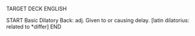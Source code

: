 TARGET DECK
ENGLISH

START
Basic
Dilatory
Back: adj. Given to or causing delay. [latin dilatorius: related to *differ]
END
